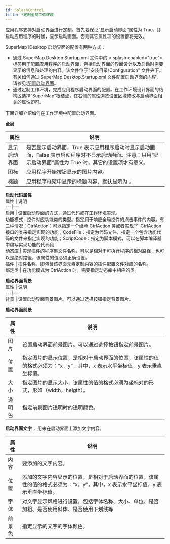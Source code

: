 ```yaml
---
id: SplashControl
title: *定制全局工作环境
---
```

应用程序支持对启动界面进行定制。首先要保证“显示启动界面”属性为 True，即启动应用程序的时候，显示启动画面。否则其它属性项的设置都将无效。

SuperMap iDesktop 启动界面的配置有两种方式：

  * 通过 SuperMap.Desktop.Startup.xml 文件中的 < splash enabled="true"></splash> 标签用于配置应用程序的启动界面，包括启动界面的界面设计以及启动时需要显示的信息和处理的内容。该文件位于"安装目录\\Configuration" 文件夹下。有关如何通过 SuperMap.Desktop.Startup.xml 文件配置启动界面的内容，请参见:[配置启动界面](../../HTMLconfig/StartupUIConfiguration.html)。
  * 通过定制工作环境，完成应用程序启动界面的配置。在工作环境设计界面的结构区选择“SuperMap”根结点，在右侧的属性浏览设置区域修改与启动界面相关的属性即可。

下面详细介绍如何在工作环境中配置启动界面。

**全局**     

属性 | 说明  
---|---  
显示启动界面 | 是否显示启动界面，True 表示应用程序启动时显示启动画面，False 表示启动程序时不显示启动画面。注意：只用“显示启动界面”属性为 True 时，其它的设置项才有意义。  
图标 | 应用程序开始按钮显示的图片内容。  
标题 | 应用程序框架中显示的标题内容，默认显示为 。  
  
**启动代码属性**     
属性 | 说明  
---|---  
启用 | 设置启动界面的方式，通过代码或在工作环境实现。  
功能模式 | 控件对应功能类的类型。指定用于响应全局控件的点击事件的内容。有三种情况：CtrlAction：可以指定一个继承 CtrlAction 类或者实现了 ICtrlAction 接口的类来指定实现的功能；CodeFile：指定为代码文件，指定一个包含功能代码的文件来指定实现的功能；ScriptCode：指定为脚本模式，可以在脚本编译器中编写实现功能的代码段  
动态库 | 实现插件的程序集文件名称，可以是相对于可执行程序的相对路径，也可以是绝对路径，该属性的值必须正确设置。  
插件 | 插件名称，即包含该界面元素定制内容的插件配置文件对应的名称。  
绑定类 | 在功能模式为 CtrlAction 时，需要指定动态库中相应的类。  
  
 **启动界面背景**   
属性 | 说明  
---|---  
背景 | 设置启动界面背景图片。可以通过选择按钮指定背景图片。  

 **启动界面前景**   
   
属性 | 说明  
---|---  
图片 | 设置启动界面前景图片。可以通过选择按钮指定前景图片。  
位置 | 指定图片的显示位置，是相对于启动界面的位置，该属性的值的格式必须为：“x，y”，其中，x 表示水平坐标值，y 表示垂直坐标值。  
大小 | 指定图片的显示大小，该属性的值的格式必须为坐标对的形式，形如（width，heigth）。  
透明色 | 指定前景图片透明时的透明颜色。  
  
  **启动界面文字** ，用来在启动界面上添加文字内容。  
    
 属性 | 说明  
---|---  
内容 | 要添加的文字内容。  
位置 | 添加的文字内容显示的位置，是相对于启动界面的位置，该属性的值的格式必须为：“x，y”，其中，x 表示水平坐标值，y 表示垂直坐标值。  
字体 | 对文字显示风格进行设置，包括字体名称、大小、单位、是否加粗、是否使用斜体、是否使用下划线等 
前景色 | 指定显示的文字的字体颜色。  
